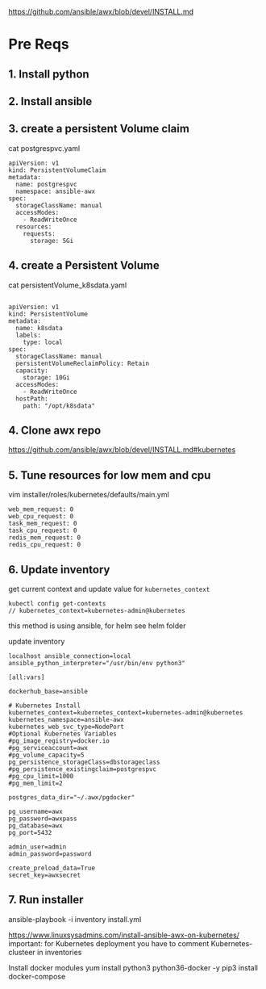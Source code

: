 https://github.com/ansible/awx/blob/devel/INSTALL.md

# Pre Reqs

## 1.	Install python
## 2.	Install ansible
## 3.	create a persistent Volume claim
cat postgrespvc.yaml

```
apiVersion: v1
kind: PersistentVolumeClaim
metadata:
  name: postgrespvc
  namespace: ansible-awx
spec:
  storageClassName: manual
  accessModes:
    - ReadWriteOnce
  resources:
    requests:
      storage: 5Gi
```


## 4. create a Persistent Volume
cat persistentVolume_k8sdata.yaml
```

apiVersion: v1
kind: PersistentVolume
metadata:
  name: k8sdata
  labels:
    type: local
spec:
  storageClassName: manual
  persistentVolumeReclaimPolicy: Retain
  capacity:
    storage: 10Gi
  accessModes:
    - ReadWriteOnce
  hostPath:
    path: "/opt/k8sdata"

```

## 4. Clone awx repo
https://github.com/ansible/awx/blob/devel/INSTALL.md#kubernetes

## 5.	Tune resources for low mem and cpu
vim installer/roles/kubernetes/defaults/main.yml

```
web_mem_request: 0
web_cpu_request: 0
task_mem_request: 0
task_cpu_request: 0
redis_mem_request: 0
redis_cpu_request: 0
```
## 6. Update inventory

get current context and update value for `kubernetes_context`

```
kubectl config get-contexts
// kubernetes_context=kubernetes-admin@kubernetes
```
this method is using ansible, for helm see helm folder

update inventory
```
localhost ansible_connection=local ansible_python_interpreter="/usr/bin/env python3"

[all:vars]

dockerhub_base=ansible

# Kubernetes Install
kubernetes_context=kubernetes_context=kubernetes-admin@kubernetes
kubernetes_namespace=ansible-awx
kubernetes_web_svc_type=NodePort
#Optional Kubernetes Variables
#pg_image_registry=docker.io
#pg_serviceaccount=awx
#pg_volume_capacity=5
pg_persistence_storageClass=dbstorageclass
#pg_persistence_existingclaim=postgrespvc
#pg_cpu_limit=1000
#pg_mem_limit=2

postgres_data_dir="~/.awx/pgdocker"

pg_username=awx
pg_password=awxpass
pg_database=awx
pg_port=5432

admin_user=admin
admin_password=password

create_preload_data=True
secret_key=awxsecret
```
## 7.	Run installer

ansible-playbook -i inventory install.yml

https://www.linuxsysadmins.com/install-ansible-awx-on-kubernetes/
important: for Kubernetes deployment
you have to comment Kubernetes-clusteer in inventories


Install docker modules
yum install python3 python36-docker -y
pip3 install docker-compose
